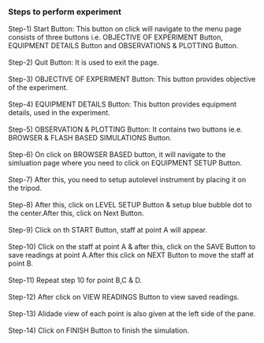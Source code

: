 ### Steps to perform experiment<br>
Step-1) Start Button: This button on click will navigate to the menu page consists of three buttons i.e. OBJECTIVE OF EXPERIMENT Button, EQUIPMENT DETAILS Button and OBSERVATIONS & PLOTTING Button.<br><br>
Step-2) Quit Button: It is used to exit the page.<br><br>
Step-3) OBJECTIVE OF EXPERIMENT Button: This button provides objective of the experiment.<br><br>
Step-4) EQUIPMENT DETAILS Button: This button provides equipment details, used in the experiment.<br><br>
Step-5) OBSERVATION & PLOTTING Button: It contains two buttons ie.e. BROWSER & FLASH BASED SIMULATIONS Button.<br><br>
Step-6) On click on BROWSER BASED button, it will navigate to the simluation page where you need to click on EQUIPMENT SETUP Button.<br><br>
Step-7) After this, you need to setup autolevel instrument by placing it on the tripod.<br><br>
Step-8) After this, click on LEVEL SETUP Button & setup blue bubble dot to the center.After this, click on Next Button.<br><br>
Step-9) Click on th START Button, staff at point A will appear.<br><br>
Step-10) Click on the staff at point A & after this, click on the SAVE Button to save readings at point A.After this click on NEXT Button to move the staff at point B.<br><br>
Step-11) Repeat step 10 for point B,C & D.<br><br>
Step-12) After click on VIEW READINGS Button to view saved readings.<br><br>
Step-13) Alidade view of each point is also given at the left side of the pane.<br><br>
Step-14) Click on FINISH Button to finish the simulation.<br><br>
 
